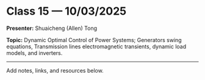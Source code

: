# Class 15 — 10/03/2025

**Presenter:** Shuaicheng (Allen) Tong

**Topic:** Dynamic Optimal Control of Power Systems; Generators swing equations, Transmission lines electromagnetic transients, dynamic load models, and inverters.

---

Add notes, links, and resources below.

